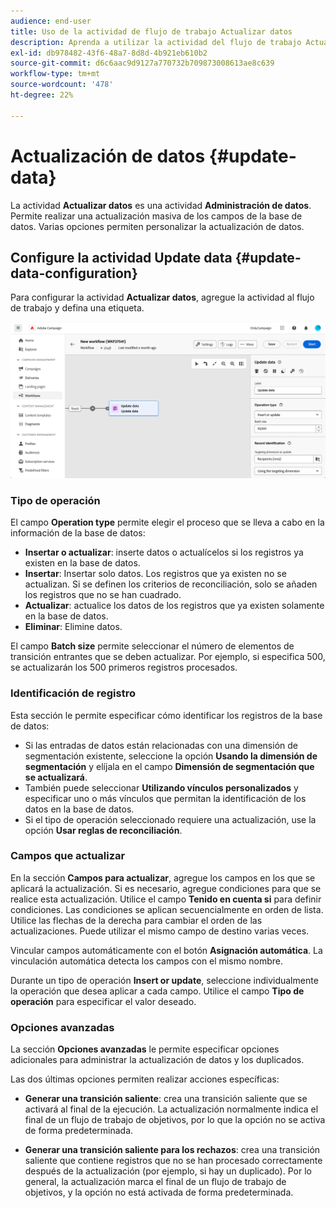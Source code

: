 ```yaml
---
audience: end-user
title: Uso de la actividad de flujo de trabajo Actualizar datos
description: Aprenda a utilizar la actividad del flujo de trabajo Actualización de datos
exl-id: db978482-43f6-48a7-8d8d-4b921eb610b2
source-git-commit: d6c6aac9d9127a770732b709873008613ae8c639
workflow-type: tm+mt
source-wordcount: '478'
ht-degree: 22%

---
```


# Actualización de datos {#update-data}

La actividad **Actualizar datos** es una actividad **Administración de datos**. Permite realizar una actualización masiva de los campos de la base de datos. Varias opciones permiten personalizar la actualización de datos.

<!--
The **Operation type** field lets you choose the process to be carried out on the data in the database. Select the first option to add data or update it if it has already been added. You can also only add data, only update data, or delete data. Select the **Update and merge collections** to select a primary record to link duplicates to, and delete those duplicates safely.

Specify how to identify the records in the database: if data relate to an existing targeting dimension, select the **Using the targeting dimension** option and select the targeting dimension and fields to update. Otherwise, specify one or more custom links to identify the data in the database, or directly use reconciliation keys.

Select the fields to update and reconciliation settings. You can use the **Auto-mapping** option to automatically identify the fields to be updated.

The **Advanced options** section lets you specify additional settings to manage data and duplicates.

Toggle the **Generate an outbound transition** option to add an outbound transition that will be activated at the end of the execution of the **Update data** activity. The update generally marks the end of a targeting workflow, and therefore the option is not activated by default.

Toggle the **Generate an outbound transition for rejects** option to add an outbound transition containing records that have not been correctly processed after the update (for example, if there is a duplicate). The update generally marks the end of a targeting workflow, and therefore the option is not activated by default.
-->

## Configure la actividad Update data {#update-data-configuration}

Para configurar la actividad **Actualizar datos**, agregue la actividad al flujo de trabajo y defina una etiqueta.

![Actividad de actualización de datos del flujo de trabajo](../assets/workflow-update-data.png)

### Tipo de operación

El campo **Operation type** permite elegir el proceso que se lleva a cabo en la información de la base de datos:

* **Insertar o actualizar**: inserte datos o actualícelos si los registros ya existen en la base de datos.
* **Insertar**: Insertar solo datos. Los registros que ya existen no se actualizan. Si se definen los criterios de reconciliación, solo se añaden los registros que no se han cuadrado.
* **Actualizar**: actualice los datos de los registros que ya existen solamente en la base de datos.
* **Eliminar**: Elimine datos.

El campo **Batch size** permite seleccionar el número de elementos de transición entrantes que se deben actualizar. Por ejemplo, si especifica 500, se actualizarán los 500 primeros registros procesados.

### Identificación de registro

Esta sección le permite especificar cómo identificar los registros de la base de datos:

* Si las entradas de datos están relacionadas con una dimensión de segmentación existente, seleccione la opción **Usando la dimensión de segmentación** y elíjala en el campo **Dimensión de segmentación que se actualizará**.
* También puede seleccionar **Utilizando vínculos personalizados** y especificar uno o más vínculos que permitan la identificación de los datos en la base de datos.
* Si el tipo de operación seleccionado requiere una actualización, use la opción **Usar reglas de reconciliación**.

### Campos que actualizar

En la sección **Campos para actualizar**, agregue los campos en los que se aplicará la actualización. Si es necesario, agregue condiciones para que se realice esta actualización. Utilice el campo **Tenido en cuenta si** para definir condiciones. Las condiciones se aplican secuencialmente en orden de lista. Utilice las flechas de la derecha para cambiar el orden de las actualizaciones. Puede utilizar el mismo campo de destino varias veces.

Vincular campos automáticamente con el botón **Asignación automática**. La vinculación automática detecta los campos con el mismo nombre.

Durante un tipo de operación **Insert or update**, seleccione individualmente la operación que desea aplicar a cada campo. Utilice el campo **Tipo de operación** para especificar el valor deseado.

### Opciones avanzadas

La sección **Opciones avanzadas** le permite especificar opciones adicionales para administrar la actualización de datos y los duplicados.

<!--
* **Disable automatic key management**
* **Disable audit**
* **Empty the destination value if the source value is empty**
* **Update all columns with matching names**
* **Ignore records which concern the same target**: only the first in the list of expressions will be considered
-->

Las dos últimas opciones permiten realizar acciones específicas:

* **Generar una transición saliente**: crea una transición saliente que se activará al final de la ejecución. La actualización normalmente indica el final de un flujo de trabajo de objetivos, por lo que la opción no se activa de forma predeterminada.

* **Generar una transición saliente para los rechazos**: crea una transición saliente que contiene registros que no se han procesado correctamente después de la actualización (por ejemplo, si hay un duplicado). Por lo general, la actualización marca el final de un flujo de trabajo de objetivos, y la opción no está activada de forma predeterminada.